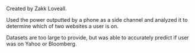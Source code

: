 Created by Zakk Loveall.

Used the power outputted by a phone as a side channel and analyzed it to determine which of two websites a user is on.

Datasets are too large to provide, but was able to accurately predict if user was on Yahoo or Bloomberg.
